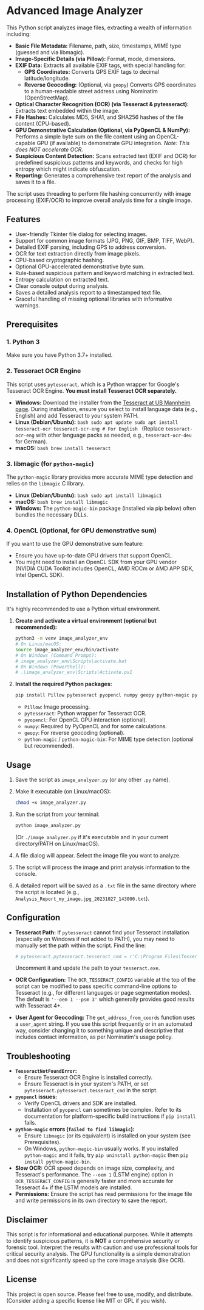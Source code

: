 # Advanced Image Analyzer

This Python script analyzes image files, extracting a wealth of information including:

*   **Basic File Metadata:** Filename, path, size, timestamps, MIME type (guessed and via libmagic).
*   **Image-Specific Details (via Pillow):** Format, mode, dimensions.
*   **EXIF Data:** Extracts all available EXIF tags, with special handling for:
    *   **GPS Coordinates:** Converts GPS EXIF tags to decimal latitude/longitude.
    *   **Reverse Geocoding:** (Optional, via `geopy`) Converts GPS coordinates to a human-readable street address using Nominatim (OpenStreetMap).
*   **Optical Character Recognition (OCR) (via Tesseract & pytesseract):** Extracts text embedded within the image.
*   **File Hashes:** Calculates MD5, SHA1, and SHA256 hashes of the file content (CPU-based).
*   **GPU Demonstrative Calculation (Optional, via PyOpenCL & NumPy):** Performs a simple byte sum on the file content using an OpenCL-capable GPU (if available) to demonstrate GPU integration. *Note: This does NOT accelerate OCR.*
*   **Suspicious Content Detection:** Scans extracted text (EXIF and OCR) for predefined suspicious patterns and keywords, and checks for high entropy which might indicate obfuscation.
*   **Reporting:** Generates a comprehensive text report of the analysis and saves it to a file.

The script uses threading to perform file hashing concurrently with image processing (EXIF/OCR) to improve overall analysis time for a single image.

## Features

*   User-friendly Tkinter file dialog for selecting images.
*   Support for common image formats (JPG, PNG, GIF, BMP, TIFF, WebP).
*   Detailed EXIF parsing, including GPS to address conversion.
*   OCR for text extraction directly from image pixels.
*   CPU-based cryptographic hashing.
*   Optional GPU-accelerated demonstrative byte sum.
*   Rule-based suspicious pattern and keyword matching in extracted text.
*   Entropy calculation on extracted text.
*   Clear console output during analysis.
*   Saves a detailed analysis report to a timestamped text file.
*   Graceful handling of missing optional libraries with informative warnings.

## Prerequisites

### 1. Python 3
   Make sure you have Python 3.7+ installed.

### 2. Tesseract OCR Engine
   This script uses `pytesseract`, which is a Python wrapper for Google's Tesseract OCR Engine. **You must install Tesseract OCR separately.**

   *   **Windows:** Download the installer from the [Tesseract at UB Mannheim page](https://github.com/UB-Mannheim/tesseract/wiki). During installation, ensure you select to install language data (e.g., English) and add Tesseract to your system PATH.
   *   **Linux (Debian/Ubuntu):**
      ```bash
      sudo apt update
      sudo apt install tesseract-ocr tesseract-ocr-eng # For English
      ```
      (Replace `tesseract-ocr-eng` with other language packs as needed, e.g., `tesseract-ocr-deu` for German).
   *   **macOS:**
      ```bash
      brew install tesseract
      ```

### 3. libmagic (for `python-magic`)
   The `python-magic` library provides more accurate MIME type detection and relies on the `libmagic` C library.

   *   **Linux (Debian/Ubuntu):**
      ```bash
      sudo apt install libmagic1
      ```
   *   **macOS:**
      ```bash
      brew install libmagic
      ```
   *   **Windows:** The `python-magic-bin` package (installed via pip below) often bundles the necessary DLLs.

### 4. OpenCL (Optional, for GPU demonstrative sum)
   If you want to use the GPU demonstrative sum feature:
   *   Ensure you have up-to-date GPU drivers that support OpenCL.
   *   You might need to install an OpenCL SDK from your GPU vendor (NVIDIA CUDA Toolkit includes OpenCL, AMD ROCm or AMD APP SDK, Intel OpenCL SDK).

## Installation of Python Dependencies

It's highly recommended to use a Python virtual environment.

1.  **Create and activate a virtual environment (optional but recommended):**
    ```bash
    python3 -m venv image_analyzer_env
    # On Linux/macOS:
    source image_analyzer_env/bin/activate
    # On Windows (Command Prompt):
    # image_analyzer_env\Scripts\activate.bat
    # On Windows (PowerShell):
    # .\image_analyzer_env\Scripts\Activate.ps1
    ```

2.  **Install the required Python packages:**
    ```bash
    pip install Pillow pytesseract pyopencl numpy geopy python-magic python-magic-bin
    ```
    *   `Pillow`: Image processing.
    *   `pytesseract`: Python wrapper for Tesseract OCR.
    *   `pyopencl`: For OpenCL GPU interaction (optional).
    *   `numpy`: Required by PyOpenCL and for some calculations.
    *   `geopy`: For reverse geocoding (optional).
    *   `python-magic` / `python-magic-bin`: For MIME type detection (optional but recommended).

## Usage

1.  Save the script as `image_analyzer.py` (or any other `.py` name).
2.  Make it executable (on Linux/macOS):
    ```bash
    chmod +x image_analyzer.py
    ```
3.  Run the script from your terminal:
    ```bash
    python image_analyzer.py
    ```
    (Or `./image_analyzer.py` if it's executable and in your current directory/PATH on Linux/macOS).

4.  A file dialog will appear. Select the image file you want to analyze.
5.  The script will process the image and print analysis information to the console.
6.  A detailed report will be saved as a `.txt` file in the same directory where the script is located (e.g., `Analysis_Report_my_image.jpg_20231027_143000.txt`).

## Configuration

*   **Tesseract Path:** If `pytesseract` cannot find your Tesseract installation (especially on Windows if not added to PATH), you may need to manually set the path within the script. Find the line:
    ```python
    # pytesseract.pytesseract.tesseract_cmd = r'C:\Program Files\Tesseract-OCR\tesseract.exe'
    ```
    Uncomment it and update the path to your `tesseract.exe`.

*   **OCR Configuration:** The `OCR_TESSERACT_CONFIG` variable at the top of the script can be modified to pass specific command-line options to Tesseract (e.g., for different languages or page segmentation modes). The default is `'--oem 1 --psm 3'` which generally provides good results with Tesseract 4+.

*   **User Agent for Geocoding:** The `get_address_from_coords` function uses a `user_agent` string. If you use this script frequently or in an automated way, consider changing it to something unique and descriptive that includes contact information, as per Nominatim's usage policy.

## Troubleshooting

*   **`TesseractNotFoundError`:**
    *   Ensure Tesseract OCR Engine is installed correctly.
    *   Ensure Tesseract is in your system's PATH, or set `pytesseract.pytesseract.tesseract_cmd` in the script.
*   **`pyopencl` issues:**
    *   Verify OpenCL drivers and SDK are installed.
    *   Installation of `pyopencl` can sometimes be complex. Refer to its documentation for platform-specific build instructions if `pip install` fails.
*   **`python-magic` errors (`failed to find libmagic`):**
    *   Ensure `libmagic` (or its equivalent) is installed on your system (see Prerequisites).
    *   On Windows, `python-magic-bin` usually works. If you installed `python-magic` and it fails, try `pip uninstall python-magic` then `pip install python-magic-bin`.
*   **Slow OCR:** OCR speed depends on image size, complexity, and Tesseract's performance. The `--oem 1` (LSTM engine) option in `OCR_TESSERACT_CONFIG` is generally faster and more accurate for Tesseract 4+ if the LSTM models are installed.
*   **Permissions:** Ensure the script has read permissions for the image file and write permissions in its own directory to save the report.

## Disclaimer

This script is for informational and educational purposes. While it attempts to identify suspicious patterns, it is **NOT** a comprehensive security or forensic tool. Interpret the results with caution and use professional tools for critical security analysis. The GPU functionality is a simple demonstration and does not significantly speed up the core image analysis (like OCR).

## License

This project is open source. Please feel free to use, modify, and distribute. (Consider adding a specific license like MIT or GPL if you wish).
